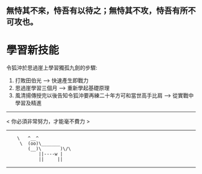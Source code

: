 ## 無恃其不來，恃吾有以待之；無恃其不攻，恃吾有所不可攻也。                                     

# 學習新技能

令狐沖於思過崖上學習獨孤九劍的步驟:

1. 打敗田伯光 --> 快速產生即戰力
2. 思過崖學習三個月 --> 重新學起基礎原理
3. 風清揚傳授完以後告知令狐沖要再練二十年方可和當世高手比肩 --> 從實戰中學習及精進

_____
< 你必須非常努力，才能毫不費力 >
_____
        \   ^__^
         \  (oo)\_______
            (__)\       )\/\
                ||----w |
                ||     ||
------------------------------------------------------

